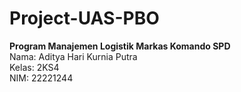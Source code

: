 # Project-UAS-PBO
<b>Program Manajemen Logistik Markas Komando SPD</b>
<br>
Nama: Aditya Hari Kurnia Putra
<br>
Kelas: 2KS4
<br>
NIM: 22221244
